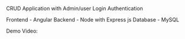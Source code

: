 CRUD Application with Admin/user Login Authentication

Frontend - Angular
Backend - Node with Express js
Database - MySQL


Demo Video:


